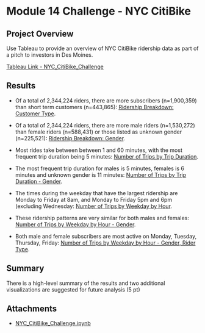 # Module 14 Challenge - NYC CitiBike

## Project Overview
Use Tableau to provide an overview of NYC CitiBike ridership data as part of a pitch to investors in Des Moines. 

[Tableau Link - NYC_CitiBike_Challenge](https://public.tableau.com/app/profile/patrick.moores/viz/NYC_Citibike_Challenge_16326044974800/NYC_CitiBike_Challenge)


## Results
- Of a total of 2,344,224 riders, there are more subscribers (n=1,900,359) than short term customers (n=443,865): [Ridership Breakdown: Customer Type](https://github.com/pmoores/bikesharing/blob/main/Resources/Ridership_by_Customer_Type.png).

- Of a total of 2,344,224 riders, there are more male riders (n=1,530,272) than female riders (n=588,431) or those listed as unknown gender (n=225,521): [Ridership Breakdown: Gender](https://github.com/pmoores/bikesharing/blob/main/Resources/Ridership_by_Gender.png).

- Most rides take between between 1 and 60 minutes, with the most frequent trip duration being 5 minutes: [Number of Trips by Trip Duration](https://github.com/pmoores/bikesharing/blob/main/Resources/Number_of_Trips_by_Trip_Duration.png).

- The most frequent trip duration for males is 5 minutes, females is 6 minutes and unknown gender is 11 minutes: [Number of Trips by Trip Duration - Gender](https://github.com/pmoores/bikesharing/blob/main/Resources/Number_of_Trips_by_Trip_Duration_Gender.png).

- The times during the weekday that have the largest ridership are Monday to Friday at 8am, and Monday to Friday 5pm and 6pm (excluding Wednesday: [Number of Trips by Weekday by Hour](https://github.com/pmoores/bikesharing/blob/main/Resources/Number_of_Trips_by_Weekday_by_Hour.png).

- These ridership patterns are very similar for both males and females: [Number of Trips by Weekday by Hour - Gender](https://github.com/pmoores/bikesharing/blob/main/Resources/Number_of_Trips_by_Weekday_by_Hour_Gender.png).

- Both male and female subscribers are most active on Monday, Tuesday, Thursday, Friday: [Number of Trips by Weekday by Hour - Gender, Rider Type](https://github.com/pmoores/bikesharing/blob/main/Resources/Number_of_Trips_by_Weekday_by_Hour_Gender_Customer.png).


## Summary
There is a high-level summary of the results and two additional visualizations are suggested for future analysis (5 pt)


## Attachments
- [NYC_CitiBike_Challenge.ipynb](https://github.com/pmoores/bikesharing/blob/main/NYC_CitiBike_Challenge.ipynb)
